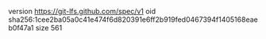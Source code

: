 version https://git-lfs.github.com/spec/v1
oid sha256:1cee2ba05a0c41e474f6d820391e6ff2b919fed0467394f1405168eaeb0f47a1
size 561
